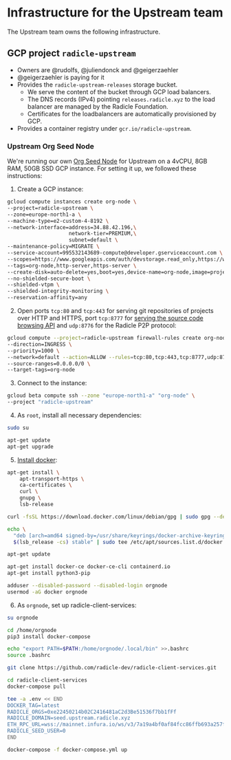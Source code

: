 # Infrastructure for the Upstream team

The Upstream team owns the following infrastructure.

## GCP project `radicle-upstream`

* Owners are @rudolfs, @juliendonck and @geigerzaehler
* @geigerzaehler is paying for it
* Provides the `radicle-upstream-releases` storage bucket.
  * We serve the content of the bucket through GCP load balancers.
  * The DNS records (IPv4) pointing `releases.radicle.xyz` to the load balancer
    are managed by the Radicle Foundation.
  * Certificates for the loadbalancers are automatically provisioned by GCP.
* Provides a container registry under `gcr.io/radicle-upstream`.


### Upstream Org Seed Node

We're running our own [Org Seed Node][os] for Upstream on a 4vCPU, 8GB RAM,
50GB SSD GCP instance. For setting it up, we followed these instructions:

1. Create a GCP instance:

```bash
gcloud compute instances create org-node \
--project=radicle-upstream \
--zone=europe-north1-a \
--machine-type=e2-custom-4-8192 \
--network-interface=address=34.88.42.196,\
                    network-tier=PREMIUM,\
                    subnet=default \
--maintenance-policy=MIGRATE \
--service-account=995532143689-compute@developer.gserviceaccount.com \
--scopes=https://www.googleapis.com/auth/devstorage.read_only,https://www.googleapis.com/auth/logging.write,https://www.googleapis.com/auth/monitoring.write,https://www.googleapis.com/auth/servicecontrol,https://www.googleapis.com/auth/service.management.readonly,https://www.googleapis.com/auth/trace.append \
--tags=org-node,http-server,https-server \
--create-disk=auto-delete=yes,boot=yes,device-name=org-node,image=projects/debian-cloud/global/images/debian-10-buster-v20210916,mode=rw,size=50,type=projects/radicle-upstream/zones/europe-north1-a/diskTypes/pd-ssd \
--no-shielded-secure-boot \
--shielded-vtpm \
--shielded-integrity-monitoring \
--reservation-affinity=any
```

2. Open ports `tcp:80` and `tcp:443` for serving git repositories of projects
   over HTTP and HTTPS, port `tcp:8777` for [serving the source code browsing
   API][sc] and `udp:8776` for the Radicle P2P protocol:

```bash
gcloud compute --project=radicle-upstream firewall-rules create org-node \
--direction=INGRESS \
--priority=1000 \
--network=default --action=ALLOW --rules=tcp:80,tcp:443,tcp:8777,udp:8776 \
--source-ranges=0.0.0.0/0 \
--target-tags=org-node
```

3. Connect to the instance:

```bash
gcloud beta compute ssh --zone "europe-north1-a" "org-node" \
--project "radicle-upstream"
```

4. As `root`, install all necessary dependencies:

```bash
sudo su

apt-get update
apt-get upgrade
```

5. [Install docker][do]:

```bash
apt-get install \
    apt-transport-https \
    ca-certificates \
    curl \
    gnupg \
    lsb-release

curl -fsSL https://download.docker.com/linux/debian/gpg | sudo gpg --dearmor -o /usr/share/keyrings/docker-archive-keyring.gpg

echo \
  "deb [arch=amd64 signed-by=/usr/share/keyrings/docker-archive-keyring.gpg] https://download.docker.com/linux/debian \
  $(lsb_release -cs) stable" | sudo tee /etc/apt/sources.list.d/docker.list > /dev/null

apt-get update

apt-get install docker-ce docker-ce-cli containerd.io
apt-get install python3-pip

adduser --disabled-password --disabled-login orgnode
usermod -aG docker orgnode
```

6. As `orgnode`, set up radicle-client-services:

```bash
su orgnode

cd /home/orgnode
pip3 install docker-compose

echo "export PATH=$PATH:/home/orgnode/.local/bin" >>.bashrc
source .bashrc

git clone https://github.com/radicle-dev/radicle-client-services.git

cd radicle-client-services
docker-compose pull

tee -a .env << END
DOCKER_TAG=latest
RADICLE_ORGS=0xe22450214b02C2416481aC2d3Be51536f7bb1fFf
RADICLE_DOMAIN=seed.upstream.radicle.xyz
ETH_RPC_URL=wss://mainnet.infura.io/ws/v3/7a19a4bf0af84fcc86ffb693a257fad4
RADICLE_SEED_USER=0
END

docker-compose -f docker-compose.yml up
```



[do]: https://docs.docker.com/engine/install/debian
[os]: https://github.com/radicle-dev/radicle-client-services#setting-up-an-org-seed-node
[sc]: https://app.radicle.network/orgs/upstream.radicle.eth/projects/rad:git:hnrk8ueib11sen1g9n1xbt71qdns9n4gipw1o/3b6b4b3d198c0070c8ba57846ec5e154826207d4

